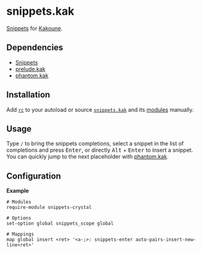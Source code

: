 # snippets.kak

[Snippets] for [Kakoune].

[Snippets]: https://github.com/alexherbo2/snippets
[Kakoune]: https://kakoune.org

## Dependencies

- [Snippets]
- [prelude.kak]
- [phantom.kak]

[prelude.kak]: https://github.com/alexherbo2/prelude.kak
[phantom.kak]: https://github.com/alexherbo2/phantom.kak

## Installation

Add [`rc`](rc) to your autoload or source [`snippets.kak`](rc/snippets.kak) and its [modules](rc/modules) manually.

## Usage

Type `/` to bring the snippets completions,
select a snippet in the list of completions and press <kbd>Enter</kbd>,
or directly <kbd>Alt</kbd> + <kbd>Enter</kbd> to insert a snippet.
You can quickly jump to the next placeholder with [phantom.kak].

## Configuration

**Example**

``` kak
# Modules
require-module snippets-crystal

# Options
set-option global snippets_scope global

# Mappings
map global insert <ret> '<a-;>: snippets-enter auto-pairs-insert-new-line<ret>'
```
